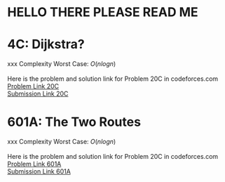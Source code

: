 # HELLO THERE PLEASE READ ME

# 4C: Dijkstra?
xxx
Complexity Worst Case: *O*(*nlogn*)<br>
<br>
Here is the problem and solution link for Problem 20C in codeforces.com <br>
[Problem Link 20C](http://codeforces.com/problemset/problem/20/C) <br>
[Submission Link 20C]() <br>

# 601A: The Two Routes
xxx
Complexity Worst Case: *O*(*nlogn*)<br>
<br>
Here is the problem and solution link for Problem 20C in codeforces.com <br>
[Problem Link 601A](http://codeforces.com/problemset/problem/601/A) <br>
[Submission Link 601A]() <br>
